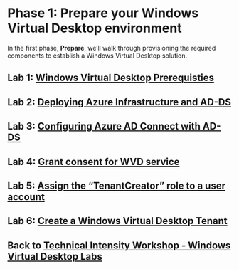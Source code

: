 # Phase 1: Prepare your Windows Virtual Desktop environment

In the first phase, **Prepare**, we’ll walk through provisioning the required components to establish a Windows Virtual Desktop solution.

## Lab 1: [Windows Virtual Desktop Prerequisties](Prepare-Lab01-Prerequisites.md)

## Lab 2: [Deploying Azure Infrastructure and AD-DS](Prepare-Lab02-Azure-infrastructure.md)

## Lab 3: [Configuring Azure AD Connect with AD-DS](Prepare-Lab03-Configuring-Azure-AD-Connect-with-AD-DS.md)

## Lab 4: [Grant consent for WVD service](Prepare-Lab04-Grant-consent-for-WVD-service.md)

## Lab 5: [Assign the “TenantCreator” role to a user account](Prepare-Lab05-Assign-the-“TenantCreator”-role-to-a-user-account.md)

## Lab 6: [Create a Windows Virtual Desktop Tenant](Prepare-Lab06-Create-a-Windows-Virtual-Desktop-Tenant.md)

## Back to [Technical Intensity Workshop - Windows Virtual Desktop Labs](../index.md)
